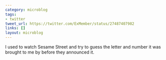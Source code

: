 ```yaml
---
category: microblog
tags:
- twitter
tweet_url: https://twitter.com/ExMember/status/27487407982
links: []
layout: microblog
---
```

I used to watch Sesame Street and try to guess the letter and number it was brought to me by before they announced it.
